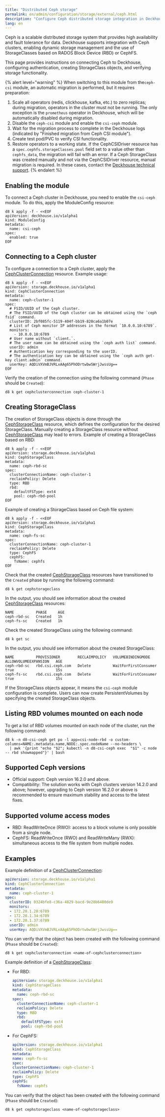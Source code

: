```yaml
---
title: "Distributed Ceph storage"
permalink: en/admin/configuration/storage/external/ceph.html
description: "Configure Ceph distributed storage integration in Deckhouse Kubernetes Platform. RBD and CephFS setup, authentication configuration, and high availability storage management."
lang: en
---
```


Ceph is a scalable distributed storage system that provides high availability and fault tolerance for data. Deckhouse supports integration with Ceph clusters, enabling dynamic storage management and the use of StorageClasses based on RADOS Block Device (RBD) or CephFS.

This page provides instructions on connecting Ceph to Deckhouse, configuring authentication, creating StorageClass objects, and verifying storage functionality.

{% alert level="warning" %}
When switching to this module from the`ceph-csi` module, an automatic migration is performed, but it requires preparation:

1. Scale all operators (redis, clickhouse, kafka, etc.) to zero replicas; during migration, operators in the cluster must not be running. The only exception is the `prometheus` operator in Deckhouse, which will be automatically disabled during migration.
1. Disable the `ceph-csi` module and enable the `csi-ceph` module.
1. Wait for the migration process to complete in the Deckhouse logs (indicated by "Finished migration from Ceph CSI module").
1. Create test pod/PVC to verify CSI functionality.
1. Restore operators to a working state.
   If the CephCSIDriver resource has a `spec.cephfs.storageClasses.pool` field set to a value other than `cephfs_data`, the migration will fail with an error.
   If a Ceph StorageClass was created manually and not via the CephCSIDriver resource, manual migration is required.
   In these cases, contact the [Deckhouse technical support](/tech-support/).
{% endalert %}

## Enabling the module

To connect a Ceph cluster in Deckhouse, you need to enable the `csi-ceph` module. To do this, apply the ModuleConfig resource:

```shell
d8 k apply -f - <<EOF
apiVersion: deckhouse.io/v1alpha1
kind: ModuleConfig
metadata:
  name: csi-ceph
spec:
  enabled: true
EOF
```

## Connecting to a Ceph cluster

To configure a connection to a Ceph cluster, apply the [CephClusterConnection](/modules/csi-ceph/cr.html#cephclusterconnection) resource. Example usage:

```shell
d8 k apply -f - <<EOF
apiVersion: storage.deckhouse.io/v1alpha1
kind: CephClusterConnection
metadata:
  name: ceph-cluster-1
spec:
  # FSID/UUID of the Ceph cluster.
  # The FSID/UUID of the Ceph cluster can be obtained using the `ceph fsid` command.
  clusterID: 2bf085fc-5119-404f-bb19-820ca6a1b07e
  # List of Ceph monitor IP addresses in the format `10.0.0.10:6789`.
  monitors:
    - 10.0.0.10:6789
  # User name without `client.`.
  # The user name can be obtained using the `ceph auth list` command.
  userID: admin
  # Authentication key corresponding to the userID.
  # The authentication key can be obtained using the `ceph auth get-key client.admin` command.
  userKey: AQDiVXVmBJVRLxAAg65PhODrtwbwSWrjJwssUg==
EOF
```

Verify the creation of the connection using the following command (`Phase` should be `Created`):

```shell
d8 k get cephclusterconnection ceph-cluster-1
```

## Creating StorageClass

The creation of StorageClass objects is done through the [CephStorageClass](/modules/csi-ceph/cr.html#cephstorageclass) resource, which defines the configuration for the desired StorageClass. Manually creating a StorageClass resource without [CephStorageClass](/modules/csi-ceph/cr.html#cephstorageclass) may lead to errors. Example of creating a StorageClass based on RBD:

```shell
d8 k apply -f - <<EOF
apiVersion: storage.deckhouse.io/v1alpha1
kind: CephStorageClass
metadata:
  name: ceph-rbd-sc
spec:
  clusterConnectionName: ceph-cluster-1
  reclaimPolicy: Delete
  type: RBD
  rbd:
    defaultFSType: ext4
    pool: ceph-rbd-pool
EOF
```

Example of creating a StorageClass based on Ceph file system:

```shell
d8 k apply -f - <<EOF
apiVersion: storage.deckhouse.io/v1alpha1
kind: CephStorageClass
metadata:
  name: ceph-fs-sc
spec:
  clusterConnectionName: ceph-cluster-1
  reclaimPolicy: Delete
  type: CephFS
  cephFS:
    fsName: cephfs
EOF
```

Check that the created [CephStorageClass](/modules/csi-ceph/cr.html#cephstorageclass) resources have transitioned to the `Created` phase by running the following command:

```shell
d8 k get cephstorageclass
```

In the output, you should see information about the created [CephStorageClass](/modules/csi-ceph/cr.html#cephstorageclass) resources:

```console
NAME          PHASE     AGE
ceph-rbd-sc   Created   1h
ceph-fs-sc    Created   1h
```

Check the created StorageClass using the following command:

```shell
d8 k get sc
```

In the output, you should see information about the created StorageClass:

```console
NAME          PROVISIONER        RECLAIMPOLICY   VOLUMEBINDINGMODE      ALLOWVOLUMEEXPANSION   AGE
ceph-rbd-sc   rbd.csi.ceph.com   Delete          WaitForFirstConsumer   true                   15s
ceph-fs-sc    rbd.csi.ceph.com   Delete          WaitForFirstConsumer   true                   15s
```

If the StorageClass objects appear, it means the `csi-ceph` module configuration is complete. Users can now create PersistentVolumes by specifying the created StorageClass objects.

## Listing RBD volumes mounted on each node

To get a list of RBD volumes mounted on each node of the cluster, run the following command:

```shell
d8 k -n d8-csi-ceph get po -l app=csi-node-rbd -o custom-columns=NAME:.metadata.name,NODE:.spec.nodeName --no-headers \
  | awk '{print "echo "$2"; kubectl -n d8-csi-ceph exec  "$1" -c node -- rbd showmapped"}' | bash
```

## Supported Ceph versions

- Official support: Ceph version 16.2.0 and above.
- Compatibility: The solution works with Ceph clusters version 14.2.0 and above; however, upgrading to Ceph version 16.2.0 or above is recommended to ensure maximum stability and access to the latest fixes.

## Supported volume access modes

- RBD: ReadWriteOnce (RWO): access to a block volume is only possible from a single node.
- CephFS: ReadWriteOnce (RWO) and ReadWriteMany (RWX): simultaneous access to the file system from multiple nodes.

## Examples

Example definition of a [CephClusterConnection](/modules/csi-ceph/cr.html#cephclusterconnection):

```yaml
apiVersion: storage.deckhouse.io/v1alpha1
kind: CephClusterConnection
metadata:
  name: ceph-cluster-1
spec:
  clusterID: 0324bfe8-c36a-4829-bacd-9e28b6480de9
  monitors:
  - 172.20.1.28:6789
  - 172.20.1.34:6789
  - 172.20.1.37:6789
  userID: admin
  userKey: AQDiVXVmBJVRLxAAg65PhODrtwbwSWrjJwssUg==
```

You can verify that the object has been created with the following command (`Phase` should be `Created`):

```shell
d8 k get cephclusterconnection <name-of-cephclusterconnection>
```

Example definition of a [CephStorageClass](/modules/csi-ceph/cr.html#cephstorageclass):

- For RBD:

  ```yaml
  apiVersion: storage.deckhouse.io/v1alpha1
  kind: CephStorageClass
  metadata:
    name: ceph-rbd-sc
  spec:
    clusterConnectionName: ceph-cluster-1
    reclaimPolicy: Delete
    type: RBD
    rbd:
      defaultFSType: ext4
      pool: ceph-rbd-pool  
  ```

- For CephFS:

    ```yaml
  apiVersion: storage.deckhouse.io/v1alpha1
  kind: CephStorageClass
  metadata:
    name: ceph-fs-sc
  spec:
    clusterConnectionName: ceph-cluster-1
    reclaimPolicy: Delete
    type: CephFS
    cephFS:
      fsName: cephfs
  ```

You can verify that the object has been created with the following command (`Phase` should be `Created`):

```shell
d8 k get cephstorageclass <name-of-cephstorageclass>
```
